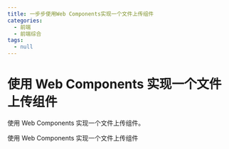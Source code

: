 ```yaml
---
title: 一步步使用Web Components实现一个文件上传组件
categories:
  - 前端
  - 前端综合
tags:
  - null
---
```


# 使用 Web Components 实现一个文件上传组件

使用 Web Components 实现一个文件上传组件。

<!-- <p align="center">
  <img src="https://cdn.jsdelivr.net/gh/ytppp/ytpblog-image-store/img/20210205000001.jpg" width="500">
</p> -->

<!-- more -->

使用 Web Components 实现一个文件上传组件
